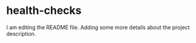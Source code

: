 # health-checks
I am editing the README file. Adding some more details about the project description.
